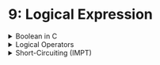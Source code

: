 # 9: Logical Expression

<details>

<summary>Boolean in C</summary>

* `bool` data type can hold 2 values: `true` or `false`
* Need to include `stdbool.h` in your program
* Name `bool` variable with prefix `is_`, `has_`, or `can_`
* DO NOT REPRESENT TRUE/FALSE WITH NUMBERIC VALUES (1 OR 0)

</details>

<details>

<summary>Logical Operators</summary>

* `==`, `<`, `<=`, `<`, `>=`, `!=`, `&&`, `||` and `!`

<!---->

* `(birth_year >= 1995) && (birth_year <= 2005)` is valid c syntax unlike `1995 <= birth_year <= 200`

The table below summarizes the logical operations `&&`, `||` and `!`:

![](<../.gitbook/assets/image (6).png>)

</details>

<details>

<summary>Short-Circuiting (IMPT)</summary>

* If the program already knows, for sure, that a logical expression is true or false, there is no need to continue the evaluation
* Always put logical expression that involves more work in the second half of the expression
* For instance, checking prime involves more work than checking if number < 100000
  * ```c
    if (number < 100000 && is_prime(number)) { //Higher Efficiency
        :
    }
    ------------------------------------------
    if (number < 100000 && is_prime(number)) { //Lower Efficiency
        :
    }
    ```

</details>
